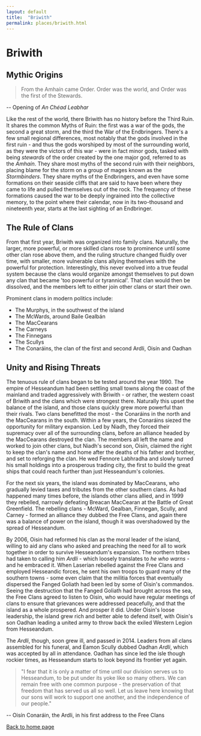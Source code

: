 ```yaml
---
layout: default
title:  "Briwith"	
permalink: places/briwith.html	
---
```


# Briwith

## Mythic Origins

> From the Amhaín came Order. Order was the world, and Order was the first of the Stewards. 

-- Opening of _An Chéad Leabhar_

Like the rest of the world, there Briwith has no history before the Third Ruin. It shares the common Myths of Ruin: the first was a war of the gods, the second a great storm, and the third the War of the Endbringers. There's a few small regional differences, most notably that the gods involved in the first ruin - and thus the gods worshiped by most of the surrounding world, as they were the victors of this war - were in fact minor gods, tasked with being _stewards_ of the order created by the one major god, referred to as the _Amhaín_. They share most myths of the second ruin with their neighbors, placing blame for the storm on a group of mages known as the _Stormbinders_. They share myths of the Endbringers, and even have some formations on their seaside cliffs that are said to have been where they came to life and pulled themselves out of the rock. The frequency of these formations caused the war to be deeply ingrained into the collective memory, to the point where their calendar, now in its two-thousand and nineteenth year, starts at the last sighting of an Endbringer.

## The Rule of Clans

From that first year, Briwith was organized into family clans. Naturally, the larger, more powerful, or more skilled clans rose to prominence until some other clan rose above them, and the ruling structure changed fluidly over time, with smaller, more vulnerable clans allying themselves with the powerful for protection. Interestingly, this never evolved into a true feudal system because the clans would organize amongst themselves to put down any clan that became 'too powerful or tyrannical'. That clan would then be dissolved, and the members left to either join other clans or start their own. 

Prominent clans in modern politics include:
* The Murphys, in the southwest of the island
* The McWards, around Baile Gealbán
* The MacCearans
* The Carneys
* The Finnegans
* The Scullys
* The Conaráins, the clan of the first and second Ardli, Oisín and Oadhan

## Unity and Rising Threats

The tenuous rule of clans began to be tested around the year 1990. The empire of Hesseandum had been settling small towns along the coast of the mainland and traded aggressively with Briwith - or rather, the western coast of Briwith and the clans which were strongest there. Naturally this upset the balance of the island, and those clans quickly grew more powerful than their rivals. Two clans benefitted the most - the Conaráins in the north and the MacCearans in the south. Within a few years, the Conaráins siezed the opportunity for military expansion. Led by Niadh, they forced their supremacy over all of the surrounding clans, before an alliance headed by the MacCearans destroyed the clan. The members all left the name and worked to join other clans, but Niadh's second son, Oisín, claimed the right to keep the clan's name and home after the deaths of his father and brother, and set to reforging the clan. He wed Fennore Labhradha and slowly turned his small holdings into a prosperous trading city, the first to build the great ships that could reach further than just Hesseandum's colonies.

For the next six years, the island was dominated by MacCearans, who gradually levied taxes and tributes from the other southern clans. As had happened many times before, the islands other clans allied, and in 1999 they rebelled, narrowly defeating Breacan MacCearan at the Battle of Great Greenfield. The rebelling clans - McWard, Gealban, Finnegan, Scully, and Carney - formed an alliance they dubbed the Free Clans, and again there was a balance of power on the island, though it was overshadowed by the spread of Hesseandum.

By 2006, Oisin had reformed his clan as the moral leader of the island, willing to aid any clans who asked and preaching the need for all to work together in order to survive Hesseandum's expansion. The northern tribes had taken to calling him _Ardli_ - which loosely translates to _he who warns_ - and he embraced it. When Laserian rebelled against the Free Clans and employed Hesseandic forces, he sent his own troops to guard many of the southern towns - some even claim that the militia forces that eventually dispersed the Fanged Goliath had been led by some of Oisin's commandos. Seeing the destruction that the Fanged Goliath had brought across the sea, the Free Clans agreed to listen to Oisin, who would have regular meetings of clans to ensure that grievances were addressed peacefully, and that the island as a whole prospered. And prosper it did. Under Oisin's loose leadership, the island grew rich and better able to defend itself, with Oisin's son Oadhan leading a united army to throw back the exiled Western Legion from Hesseandum.

The _Ardli_, though, soon grew ill, and passed in 2014. Leaders from all clans assembled for his funeral, and Eamon Scully dubbed Oadhan _Ardli_, which was accepted by all in attendance. Oadhan has since led the isle though rockier times, as Hesseandum starts to look beyond its frontier yet again.


> "I fear that it is only a matter of time until our division serves us to Hesseandum, to be put under its yoke like so many others. We can remain free with one common purpose - the preservation of that freedom that has served us all so well. Let us leave here knowing that our sons will work to support one another, and the independence of our people."

-- Oisín Conaráin, the Ardli, in his first address to the Free Clans


[Back to home page](../index.md)